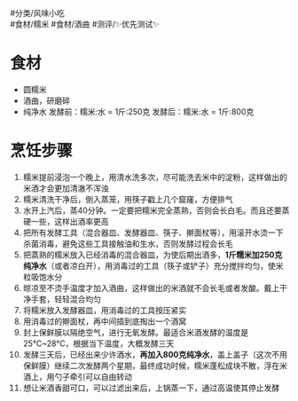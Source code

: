 #分类/风味小吃  
#食材/糯米 #食材/酒曲 
#测评/✨优先测试✨  

# 食材
- 圆糯米
- 酒曲，研磨碎
- 纯净水
	  发酵前：糯米:水 = 1斤:250克
	  发酵后：糯米:水 = 1斤:800克

# 烹饪步骤
1. 糯米提前浸泡一个晚上，用清水洗多次，尽可能洗去米中的淀粉，这样做出的米酒才会更加清澈不浑浊
2. 糯米清洗干净后，倒入蒸笼，用筷子戳上几个窟窿，方便排气
3. 水开上汽后，蒸40分钟。一定要把糯米完全蒸熟，否则会长白毛。而且还要蒸硬一些，这样出酒率更高
4. 把所有发酵工具（混合器皿、发酵器皿、筷子、擀面杖等），用滚开水烫一下杀菌消毒，避免这些工具接触油和生水，否则发酵过程会长毛
5. 把蒸熟的糯米放入已经消毒的混合器皿，为使后期出酒多，**1斤糯米加250克纯净水**（或者凉白开），用消毒过的工具（筷子或铲子）充分搅拌均匀，使米粒吸饱水分
6. 晾凉至不烫手温度才加入酒曲，这样做出的米酒就不会长毛或者发酸。戴上干净手套，轻轻混合均匀
7. 将糯米放入发酵器皿，用消毒过的工具按压紧实
8. 用消毒过的擀面杖，再中间插到底掏出一个酒窝
9. 封上保鲜膜以隔绝空气，进行无氧发酵。最适合米酒发酵的温度是25°C~28°C，根据当下温度，大概发酵三天
10. 发酵三天后，已经出来少许酒水，**再加入800克纯净水**，盖上盖子（这次不用保鲜膜）继续二次发酵两个星期，最终成功时候，糯米蓬松成块不散，浮在米酒上，用勺子牵引可以自由转动
11. 想让米酒香甜可口，可以过滤出来后，上锅蒸一下，通过高温使其停止发酵
